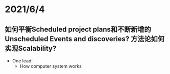# 2021/6/4
## 如何平衡Scheduled project plans和不断新增的Unscheduled Events and discoveries? 方法论如何实现Scalability?
- One lead:
  - How computer system works